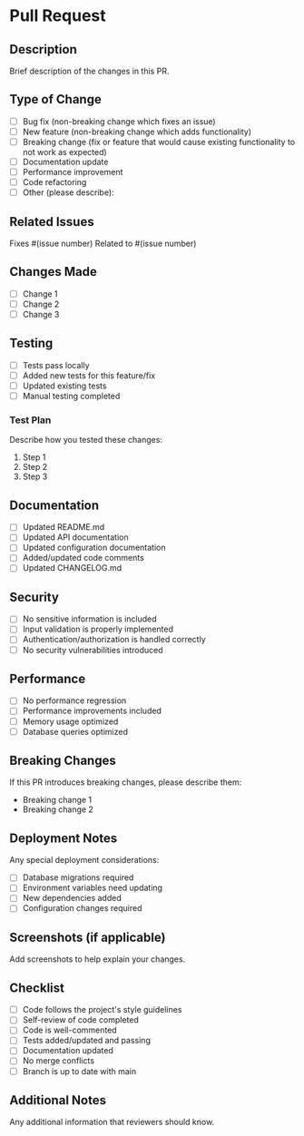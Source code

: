 # Pull Request

## Description
Brief description of the changes in this PR.

## Type of Change
- [ ] Bug fix (non-breaking change which fixes an issue)
- [ ] New feature (non-breaking change which adds functionality)
- [ ] Breaking change (fix or feature that would cause existing functionality to not work as expected)
- [ ] Documentation update
- [ ] Performance improvement
- [ ] Code refactoring
- [ ] Other (please describe):

## Related Issues
Fixes #(issue number)
Related to #(issue number)

## Changes Made
- [ ] Change 1
- [ ] Change 2
- [ ] Change 3

## Testing
- [ ] Tests pass locally
- [ ] Added new tests for this feature/fix
- [ ] Updated existing tests
- [ ] Manual testing completed

### Test Plan
Describe how you tested these changes:

1. Step 1
2. Step 2
3. Step 3

## Documentation
- [ ] Updated README.md
- [ ] Updated API documentation
- [ ] Updated configuration documentation
- [ ] Added/updated code comments
- [ ] Updated CHANGELOG.md

## Security
- [ ] No sensitive information is included
- [ ] Input validation is properly implemented
- [ ] Authentication/authorization is handled correctly
- [ ] No security vulnerabilities introduced

## Performance
- [ ] No performance regression
- [ ] Performance improvements included
- [ ] Memory usage optimized
- [ ] Database queries optimized

## Breaking Changes
If this PR introduces breaking changes, please describe them:

- Breaking change 1
- Breaking change 2

## Deployment Notes
Any special deployment considerations:

- [ ] Database migrations required
- [ ] Environment variables need updating
- [ ] New dependencies added
- [ ] Configuration changes required

## Screenshots (if applicable)
Add screenshots to help explain your changes.

## Checklist
- [ ] Code follows the project's style guidelines
- [ ] Self-review of code completed
- [ ] Code is well-commented
- [ ] Tests added/updated and passing
- [ ] Documentation updated
- [ ] No merge conflicts
- [ ] Branch is up to date with main

## Additional Notes
Any additional information that reviewers should know.